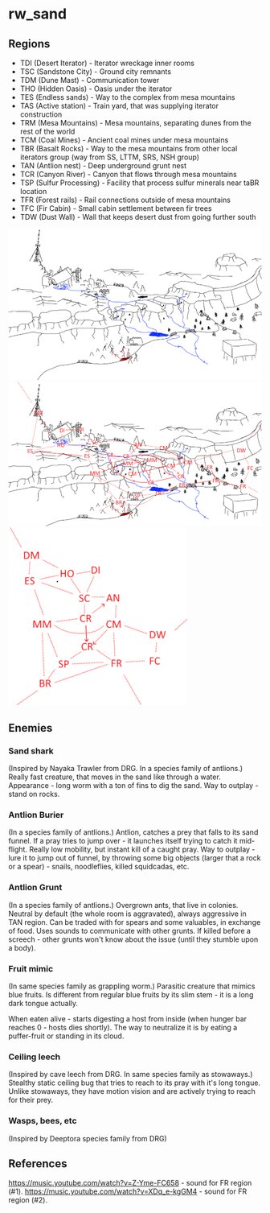 # rw_sand

## Regions

- TDI (Desert Iterator) - Iterator wreckage inner rooms
- TSC (Sandstone City) - Ground city remnants
- TDM (Dune Mast) - Communication tower
- THO (Hidden Oasis) - Oasis under the iterator
- TES (Endless sands) - Way to the complex from mesa mountains
- TAS (Active station) - Train yard, that was supplying iterator construction
- TRM (Mesa Mountains) - Mesa mountains, separating dunes from the rest of the world
- TCM (Coal Mines) - Ancient coal mines under mesa mountains
- TBR (Basalt Rocks) - Way to the mesa mountains from other local iterators group (way from SS, LTTM, SRS, NSH group)
- TAN (Antlion nest) - Deep underground grunt nest
- TCR (Canyon River) - Canyon that flows through mesa mountains
- TSP (Sulfur Processing) - Facility that process sulfur minerals near taBR location
- TFR (Forest rails) - Rail connections outside of mesa mountains
- TFC (Fir Cabin) - Small cabin settlement between fir trees
- TDW (Dust Wall) - Wall that keeps desert dust from going further south
  
![MapClean](MapClean.png)
![MapWithConnections](MapWithConnections.png)
![MapSimple](MapSimple.png)

## Enemies

### Sand shark

(Inspired by Nayaka Trawler from DRG. In a species family of antlions.)
Really fast creature, that moves in the sand like through a water. Appearance - long worm with a ton of fins to dig the sand. Way to outplay - stand on rocks.

### Antlion Burier

(In a species family of antlions.)
Antlion, catches a prey that falls to its sand funnel. If a pray tries to jump over - it launches itself trying to catch it mid-flight. Really low mobility, but instant kill of a caught pray.
Way to outplay - lure it to jump out of funnel, by throwing some big objects (larger that a rock or a spear) - snails, noodleflies, killed squidcadas, etc.

### Antlion Grunt

(In a species family of antlions.)
Overgrown ants, that live in colonies. Neutral by default (the whole room is aggravated), always aggressive in TAN region. Can be traded with for spears and some valuables, in exchange of food.
Uses sounds to communicate with other grunts. If killed before a screech - other grunts won't know about the issue (until they stumble upon a body).

### Fruit mimic

(In same species family as grappling worm.)
Parasitic creature that mimics blue fruits. Is different from regular blue fruits by its slim stem - it is a long dark tongue actually.

When eaten alive - starts digesting a host from inside (when hunger bar reaches 0 - hosts dies shortly). The way to neutralize it is by eating a puffer-fruit or standing in its cloud.

### Ceiling leech

(Inspired by cave leech from DRG. In same species family as stowaways.)
Stealthy static ceiling bug that tries to reach to its pray with it's long tongue. Unlike stowaways, they have motion vision and are actively trying to reach for their prey.

### Wasps, bees, etc

(Inspired by Deeptora species family from DRG)

## References

<https://music.youtube.com/watch?v=Z-Yme-FC658> - sound for FR region (#1).
<https://music.youtube.com/watch?v=XDq_e-kgGM4> - sound for FR region (#2).
